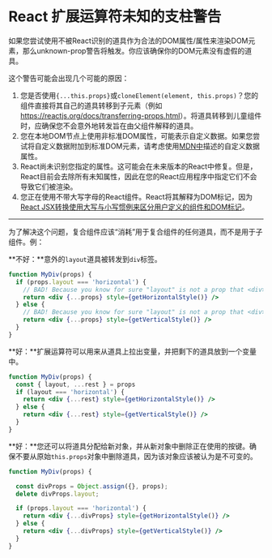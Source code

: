 # React 扩展运算符未知的支柱警告



如果您尝试使用不被React识别的道具作为合法的DOM属性/属性来渲染DOM元素，那么unknown-prop警告将触发。你应该确保你的DOM元素没有虚假的道具。

这个警告可能会出现几个可能的原因：

1. 您是否使用`{...this.props}`或`cloneElement(element, this.props)`？您的组件直接将其自己的道具转移到子元素（例如<https://reactjs.org/docs/transferring-props.html>）。将道具转移到儿童组件时，应确保您不会意外地转发旨在由父组件解释的道具。
2. 您在本地DOM节点上使用非标准DOM属性，可能表示自定义数据。如果您尝试将自定义数据附加到标准DOM元素，请考虑使用[MDN中](https://developer.mozilla.org/en-US/docs/Web/Guide/HTML/Using_data_attributes)描述的自定义数据属性。
3. React尚未识别您指定的属性。这可能会在未来版本的React中修复。但是，React目前会去除所有未知属性，因此在您的React应用程序中指定它们不会导致它们被渲染。
4. 您正在使用不带大写字母的React组件。React将其解释为DOM标记，因为[React JSX转换使用大写与小写惯例来区分用户定义的组件和DOM标记](https://reactjs.org/docs/jsx-in-depth.html#user-defined-components-must-be-capitalized)。

------

为了解决这个问题，复合组件应该“消耗”用于复合组件的任何道具，而不是用于子组件。例：

**不好：**意外的`layout`道具被转发到`div`标签。

```jsx
function MyDiv(props) {
  if (props.layout === 'horizontal') {
    // BAD! Because you know for sure "layout" is not a prop that <div> understands.
    return <div {...props} style={getHorizontalStyle()} />
  } else {
    // BAD! Because you know for sure "layout" is not a prop that <div> understands.
    return <div {...props} style={getVerticalStyle()} />
  }
}
```

**好：**扩展运算符可以用来从道具上拉出变量，并把剩下的道具放到一个变量中。

```jsx
function MyDiv(props) {
  const { layout, ...rest } = props
  if (layout === 'horizontal') {
    return <div {...rest} style={getHorizontalStyle()} />
  } else {
    return <div {...rest} style={getVerticalStyle()} />
  }
}
```

**好：**您还可以将道具分配给新对象，并从新对象中删除正在使用的按键。确保不要从原始`this.props`对象中删除道具，因为该对象应该被认为是不可变的。

```jsx
function MyDiv(props) {

  const divProps = Object.assign({}, props);
  delete divProps.layout;

  if (props.layout === 'horizontal') {
    return <div {...divProps} style={getHorizontalStyle()} />
  } else {
    return <div {...divProps} style={getVerticalStyle()} />
  }
}
```